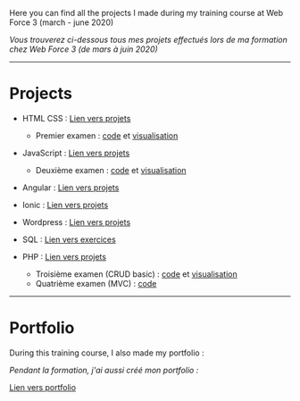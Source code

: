 Here you can find all the projects I made during my training course at Web Force 3 (march - june 2020)

*Vous trouverez ci-dessous tous mes projets effectués lors de ma formation chez Web Force 3 (de mars à juin 2020)*

---
# Projects

- HTML CSS : [Lien vers projets](https://github.com/mgandrille/webForce3-Formation/tree/Projets-HTML-CSS-JS/Projets%20HTML%20CSS%20JS)
  * Premier examen : [code](https://github.com/mgandrille/webForce3-Formation/tree/master/Projets%20HTML%20CSS%20JS/Exam%20du%2013%20mars%202020) et [visualisation](https://marie-webforce3.000webhostapp.com/exam1/)

- JavaScript : [Lien vers projets](https://github.com/mgandrille/webForce3-Formation/tree/Projets-HTML-CSS-JS/Projets%20HTML%20CSS%20JS/JS)
  * Deuxième examen : [code](https://github.com/mgandrille/webForce3-Formation/tree/master/Projets%20HTML%20CSS%20JS/Exam%20du%2030%20mars%202020) et [visualisation](https://marie-webforce3.000webhostapp.com/exam2/)

- Angular : [Lien vers projets](https://github.com/mgandrille/webForce3-Formation/tree/Projets-HTML-CSS-JS/Projets%20Angular%202)

- Ionic  : [Lien vers projets](https://github.com/mgandrille/webForce3-Formation/tree/Projets-HTML-CSS-JS/Projets%20Ionic/photo-gallery)

- Wordpress : [Lien vers projets](https://github.com/mgandrille/wordpress)

- SQL : [Lien vers exercices](https://github.com/mgandrille/webForce3-Formation/tree/Projets-HTML-CSS-JS/SQL)

- PHP : [Lien vers projets](https://github.com/mgandrille/webForce3-coursPhp)
  * Troisième examen (CRUD basic) : [code](https://github.com/mgandrille/wf3PHPevaluation3) et [visualisation](https://marie-webforce3.000webhostapp.com/exam3/)
  * Quatrième examen (MVC) : [code](https://github.com/mgandrille/wf3PHPevaluation4)
  

---
# Portfolio

During this training course, I also made my portfolio :

*Pendant la formation, j'ai aussi créé mon portfolio :*

[Lien vers portfolio](https://github.com/mgandrille/Portfolio)
